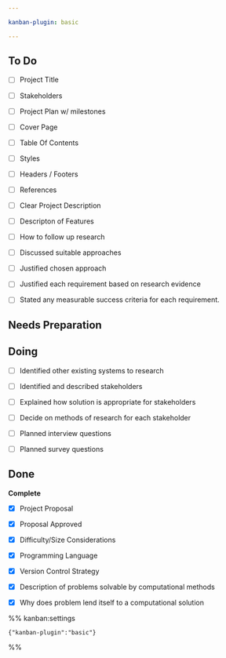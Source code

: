 ```yaml
---

kanban-plugin: basic

---
```


## To Do

- [ ] Project Title
- [ ] Stakeholders
- [ ] Project Plan w/ milestones
- [ ] Cover Page
- [ ] Table Of Contents
- [ ] Styles
- [ ] Headers / Footers
- [ ] References
- [ ] Clear Project Description
- [ ] Descripton of Features
- [ ] How to follow up research
- [ ] Discussed suitable approaches
- [ ] Justified chosen approach
- [ ] Justified each requirement based on research evidence
- [ ] Stated any measurable success criteria for each requirement.


## Needs Preparation



## Doing

- [ ] Identified other existing systems to research
- [ ] Identified and described stakeholders
- [ ] Explained how solution is appropriate for stakeholders
- [ ] Decide on methods of research for each stakeholder
- [ ] Planned interview questions
- [ ] Planned survey questions


## Done

**Complete**
- [x] Project Proposal
- [x] Proposal Approved
- [x] Difficulty/Size Considerations
- [x] Programming Language
- [x] Version Control Strategy
- [x] Description of problems solvable by computational methods
- [x] Why does problem lend itself to a computational solution




%% kanban:settings
```
{"kanban-plugin":"basic"}
```
%%